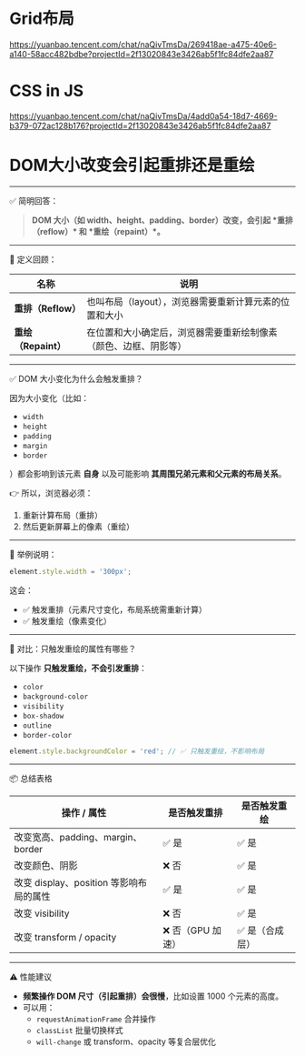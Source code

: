 # Grid布局

https://yuanbao.tencent.com/chat/naQivTmsDa/269418ae-a475-40e6-a140-58acc482bdbe?projectId=2f13020843e3426ab5f1fc84dfe2aa87

# CSS in JS

https://yuanbao.tencent.com/chat/naQivTmsDa/4add0a54-18d7-4669-b379-072ac128b176?projectId=2f13020843e3426ab5f1fc84dfe2aa87

# DOM大小改变会引起重排还是重绘

------

✅ 简明回答：

> **DOM 大小（如 width、height、padding、border）改变，会引起 \*重排（reflow）\* 和 \*重绘（repaint）\*。**

------

📘 定义回顾：

| 名称                | 说明                                                         |
| ------------------- | ------------------------------------------------------------ |
| **重排（Reflow）**  | 也叫布局（layout），浏览器需要重新计算元素的位置和大小       |
| **重绘（Repaint）** | 在位置和大小确定后，浏览器需要重新绘制像素（颜色、边框、阴影等） |

------

✅ DOM 大小变化为什么会触发重排？

因为大小变化（比如：

- `width`
- `height`
- `padding`
- `margin`
- `border`

）都会影响到该元素 **自身** 以及可能影响 **其周围兄弟元素和父元素的布局关系**。

👉 所以，浏览器必须：

1. 重新计算布局（重排）
2. 然后更新屏幕上的像素（重绘）

------

🧠 举例说明：

```js
element.style.width = '300px';
```

这会：

- ✅ 触发重排（元素尺寸变化，布局系统需重新计算）
- ✅ 触发重绘（像素变化）

------

📌 对比：只触发重绘的属性有哪些？

以下操作 **只触发重绘，不会引发重排**：

- `color`
- `background-color`
- `visibility`
- `box-shadow`
- `outline`
- `border-color`

```js
element.style.backgroundColor = 'red'; // ✅ 只触发重绘，不影响布局
```

------

📦 总结表格

| 操作 / 属性                             | 是否触发重排     | 是否触发重绘   |
| --------------------------------------- | ---------------- | -------------- |
| 改变宽高、padding、margin、border       | ✅ 是             | ✅ 是           |
| 改变颜色、阴影                          | ❌ 否             | ✅ 是           |
| 改变 display、position 等影响布局的属性 | ✅ 是             | ✅ 是           |
| 改变 visibility                         | ❌ 否             | ✅ 是           |
| 改变 transform / opacity                | ❌ 否（GPU 加速） | ✅ 是（合成层） |

------

⚠️ 性能建议

- **频繁操作 DOM 尺寸（引起重排）会很慢**，比如设置 1000 个元素的高度。
- 可以用：
  - `requestAnimationFrame` 合并操作
  - `classList` 批量切换样式
  - `will-change` 或 transform、opacity 等复合层优化

